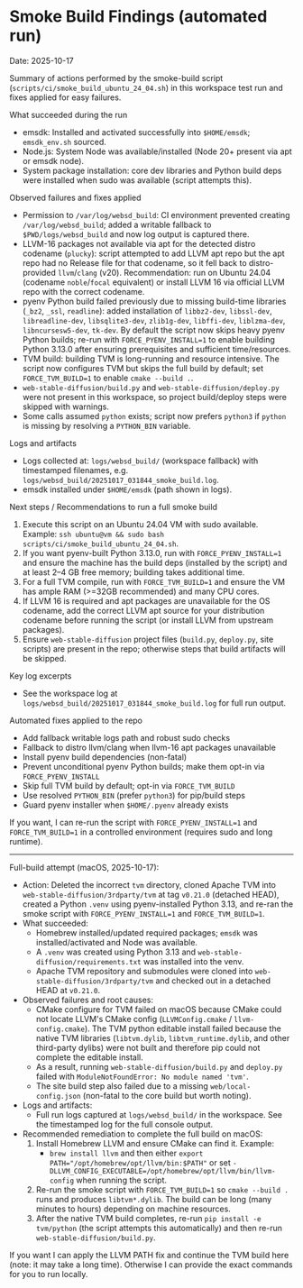 # Smoke Build Findings (automated run)

Date: 2025-10-17

Summary of actions performed by the smoke-build script (`scripts/ci/smoke_build_ubuntu_24_04.sh`) in this workspace test run and fixes applied for easy failures.

What succeeded during the run
- emsdk: Installed and activated successfully into `$HOME/emsdk`; `emsdk_env.sh` sourced.
- Node.js: System Node was available/installed (Node 20+ present via apt or emsdk node).
- System package installation: core dev libraries and Python build deps were installed when sudo was available (script attempts this).

Observed failures and fixes applied
- Permission to `/var/log/websd_build`: CI environment prevented creating `/var/log/websd_build`; added a writable fallback to `$PWD/logs/websd_build` and now log output is captured there.
- LLVM-16 packages not available via apt for the detected distro codename (`plucky`): script attempted to add LLVM apt repo but the apt repo had no Release file for that codename, so it fell back to distro-provided `llvm`/`clang` (v20). Recommendation: run on Ubuntu 24.04 (codename `noble`/`focal` equivalent) or install LLVM 16 via official LLVM repo with the correct codename.
- pyenv Python build failed previously due to missing build-time libraries (`_bz2`, `_ssl`, `readline`): added installation of `libbz2-dev`, `libssl-dev`, `libreadline-dev`, `libsqlite3-dev`, `zlib1g-dev`, `libffi-dev`, `liblzma-dev`, `libncursesw5-dev`, `tk-dev`. By default the script now skips heavy pyenv Python builds; re-run with `FORCE_PYENV_INSTALL=1` to enable building Python 3.13.0 after ensuring prerequisites and sufficient time/resources.
- TVM build: building TVM is long-running and resource intensive. The script now configures TVM but skips the full build by default; set `FORCE_TVM_BUILD=1` to enable `cmake --build .`.
- `web-stable-diffusion/build.py` and `web-stable-diffusion/deploy.py` were not present in this workspace, so project build/deploy steps were skipped with warnings.
- Some calls assumed `python` exists; script now prefers `python3` if `python` is missing by resolving a `PYTHON_BIN` variable.

Logs and artifacts
- Logs collected at: `logs/websd_build/` (workspace fallback) with timestamped filenames, e.g. `logs/websd_build/20251017_031844_smoke_build.log`.
- emsdk installed under `$HOME/emsdk` (path shown in logs).

Next steps / Recommendations to run a full smoke build
1. Execute this script on an Ubuntu 24.04 VM with sudo available. Example: `ssh ubuntu@vm && sudo bash scripts/ci/smoke_build_ubuntu_24_04.sh`.
2. If you want pyenv-built Python 3.13.0, run with `FORCE_PYENV_INSTALL=1` and ensure the machine has the build deps (installed by the script) and at least 2–4 GB free memory; building takes additional time.
3. For a full TVM compile, run with `FORCE_TVM_BUILD=1` and ensure the VM has ample RAM (>=32GB recommended) and many CPU cores.
4. If LLVM 16 is required and apt packages are unavailable for the OS codename, add the correct LLVM apt source for your distribution codename before running the script (or install LLVM from upstream packages).
5. Ensure `web-stable-diffusion` project files (`build.py`, `deploy.py`, site scripts) are present in the repo; otherwise steps that build artifacts will be skipped.

Key log excerpts
- See the workspace log at `logs/websd_build/20251017_031844_smoke_build.log` for full run output.

Automated fixes applied to the repo
- Add fallback writable logs path and robust sudo checks
- Fallback to distro llvm/clang when llvm-16 apt packages unavailable
- Install pyenv build dependencies (non-fatal)
- Prevent unconditional pyenv Python builds; make them opt-in via `FORCE_PYENV_INSTALL`
- Skip full TVM build by default; opt-in via `FORCE_TVM_BUILD`
- Use resolved `PYTHON_BIN` (prefer `python3`) for pip/build steps
- Guard pyenv installer when `$HOME/.pyenv` already exists

If you want, I can re-run the script with `FORCE_PYENV_INSTALL=1` and `FORCE_TVM_BUILD=1` in a controlled environment (requires sudo and long runtime).

---

Full-build attempt (macOS, 2025-10-17):

- Action: Deleted the incorrect `tvm` directory, cloned Apache TVM into `web-stable-diffusion/3rdparty/tvm` at tag `v0.21.0` (detached HEAD), created a Python `.venv` using pyenv-installed Python 3.13, and re-ran the smoke script with `FORCE_PYENV_INSTALL=1` and `FORCE_TVM_BUILD=1`.
- What succeeded:
  - Homebrew installed/updated required packages; `emsdk` was installed/activated and Node was available.
  - A `.venv` was created using Python 3.13 and `web-stable-diffusion/requirements.txt` was installed into the venv.
  - Apache TVM repository and submodules were cloned into `web-stable-diffusion/3rdparty/tvm` and checked out in a detached HEAD at `v0.21.0`.
- Observed failures and root causes:
  - CMake configure for TVM failed on macOS because CMake could not locate LLVM's CMake config (`LLVMConfig.cmake` / `llvm-config.cmake`). The TVM python editable install failed because the native TVM libraries (`libtvm.dylib`, `libtvm_runtime.dylib`, and other third-party dylibs) were not built and therefore pip could not complete the editable install.
  - As a result, running `web-stable-diffusion/build.py` and `deploy.py` failed with `ModuleNotFoundError: No module named 'tvm'`.
  - The site build step also failed due to a missing `web/local-config.json` (non-fatal to the core build but worth noting).
- Logs and artifacts:
  - Full run logs captured at `logs/websd_build/` in the workspace. See the timestamped log for the full console output.
- Recommended remediation to complete the full build on macOS:
  1. Install Homebrew LLVM and ensure CMake can find it. Example:
     - `brew install llvm` and then either `export PATH="/opt/homebrew/opt/llvm/bin:$PATH"` or set `-DLLVM_CONFIG_EXECUTABLE=/opt/homebrew/opt/llvm/bin/llvm-config` when running the script.
  2. Re-run the smoke script with `FORCE_TVM_BUILD=1` so `cmake --build .` runs and produces `libtvm*.dylib`. The build can be long (many minutes to hours) depending on machine resources.
  3. After the native TVM build completes, re-run `pip install -e tvm/python` (the script attempts this automatically) and then re-run `web-stable-diffusion/build.py`.

If you want I can apply the LLVM PATH fix and continue the TVM build here (note: it may take a long time). Otherwise I can provide the exact commands for you to run locally.